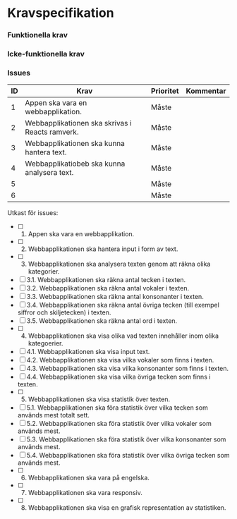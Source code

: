 # Kravspecifikation

### Funktionella krav

### Icke-funktionella krav

### Issues

| ID | Krav | Prioritet | Kommentar |
| --- | --- | --- | --- |
| 1 | Appen ska vara en webbapplikation. | Måste | |
| 2 | Webbapplikationen ska skrivas i Reacts ramverk. | Måste | |
| 3 | Webbapplikationen ska kunna hantera text. | Måste | |
| 4 | Webbapplikatiobeb ska kunna analysera text. | Måste | |
| 5 |  | Måste | |
| 6 |  | Måste | |

Utkast för issues:
- [ ] 1. Appen ska vara en webbapplikation.
- [ ] 2. Webbapplikationen ska hantera input i form av text.
- [ ] 3. Webbapplikationen ska analysera texten genom att räkna olika kategorier.
- [ ] 3.1. Webbapplikationen ska räkna antal tecken i texten.
- [ ] 3.2. Webbapplikationen ska räkna antal vokaler i texten.
- [ ] 3.3. Webbapplikationen ska räkna antal konsonanter i texten.
- [ ] 3.4. Webbapplikationen ska räkna antal övriga tecken (till exempel siffror och skiljetecken) i texten.
- [ ] 3.5. Webbapplikationen ska räkna antal ord i texten.
- [ ] 4. Webbapplikationen ska visa olika vad texten innehåller inom olika kategoerier.
- [ ] 4.1. Webbapplikationen ska visa input text.
- [ ] 4.2. Webbapplikationen ska visa vilka vokaler som finns i texten.
- [ ] 4.3. Webbapplikationen ska visa vilka konsonanter som finns i texten.
- [ ] 4.4. Webbapplikationen ska visa vilka övriga tecken som finns i texten.
- [ ] 5. Webbapplikationen ska visa statistik över texten.
- [ ] 5.1. Webbapplikationen ska föra statistik över vilka tecken som används mest totalt sett.
- [ ] 5.2. Webbapplikationen ska föra statistik över vilka vokaler som används mest.
- [ ] 5.3. Webbapplikationen ska föra statistik över vilka konsonanter som används mest.
- [ ] 5.4. Webbapplikationen ska föra statistik över vilka övriga tecken som används mest.
- [ ] 6. Webbapplikationen ska vara på engelska.
- [ ] 7. Webbapplikationen ska vara responsiv.
- [ ] 8. Webbapplikationen ska visa en grafisk representation av statistiken.


